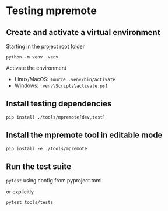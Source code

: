 # Testing mpremote

## Create and activate a virtual environment

Starting in the project root folder

`python -m venv .venv`

Activate the environment

* Linux/MacOS: `source .venv/bin/activate`
* Windows:  `.venv\Scripts\activate.ps1`

## Install testing dependencies

`pip install ./tools/mpremote[dev,test]`

## Install the mpremote tool in editable mode

`pip install -e ./tools/mpremote`

## Run the test suite

`pytest` using config from pyproject.toml

or explicitly

`pytest tools/tests`
